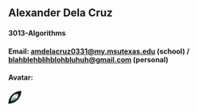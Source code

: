 ## Alexander Dela Cruz
#### 3013-Algorithms
#### Email: amdelacruz0331@my.msutexas.edu (school) / blahblehblihblohbluhuh@gmail.com (personal)
#### Avatar:
<img src= "https://i.redd.it/0f3yypofqbp41.jpg" style="border-radius: 50px 0 50px 0; border: 5px solid; height: auto; width: auto">
